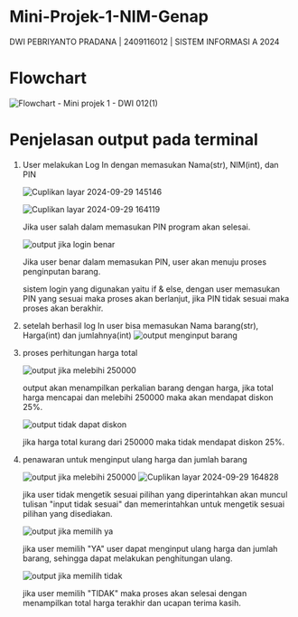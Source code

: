 # Mini-Projek-1-NIM-Genap
DWI PEBRIYANTO PRADANA | 2409116012 | SISTEM INFORMASI A 2024

# Flowchart
![Flowchart - Mini projek 1 - DWI 012(1)](https://github.com/user-attachments/assets/688a548c-7072-484e-a4fb-521541a0d4f8)

# Penjelasan output pada terminal
1. User melakukan Log In dengan memasukan Nama(str), NIM(int), dan PIN
   
   ![Cuplikan layar 2024-09-29 145146](https://github.com/user-attachments/assets/f84b1ea0-fb32-4865-940e-8ed66ee8aec0)

   ![Cuplikan layar 2024-09-29 164119](https://github.com/user-attachments/assets/aff98bf0-58a6-4fe0-97d1-805a630d15f8)

   Jika user salah dalam memasukan PIN program akan selesai.
   
   ![output jika login benar](https://github.com/user-attachments/assets/346bc002-6274-4e26-bbd6-13b59bd40ef4)

   Jika user benar dalam memasukan PIN, user akan menuju proses penginputan barang.

   sistem login yang digunakan yaitu if & else, dengan user memasukan PIN yang sesuai maka proses akan berlanjut, jika PIN tidak sesuai maka proses akan berakhir.

   
2. setelah berhasil log In user bisa memasukan Nama barang(str), Harga(int) dan jumlahnya(int)
   ![output menginput barang](https://github.com/user-attachments/assets/4b470f29-c075-410b-be15-acead3c34fee)



3. proses perhitungan harga total
   
   ![output jika melebihi 250000](https://github.com/user-attachments/assets/5c7c6030-1cd3-43b9-9797-386fc4af8957)

   output akan menampilkan perkalian barang dengan harga, jika total harga  mencapai dan melebihi 250000 maka akan mendapat diskon 25%.

   ![output tidak dapat diskon](https://github.com/user-attachments/assets/56009874-f670-4e3d-a525-d475de7ab56d)

   jika harga total kurang dari 250000 maka tidak mendapat diskon 25%.


4. penawaran untuk menginput ulang harga dan jumlah barang
   
   ![output jika melebihi 250000](https://github.com/user-attachments/assets/8fe3ae12-2bf8-43e3-bd68-9d686a1efa08)
   ![Cuplikan layar 2024-09-29 164828](https://github.com/user-attachments/assets/8e4c2a41-4c28-4569-afb8-4597cc35e4f2)

   jika user tidak mengetik sesuai pilihan yang diperintahkan akan muncul tulisan "input tidak sesuai" dan memerintahkan untuk mengetik sesuai pilihan yang disediakan.
   

   ![output jika memilih ya](https://github.com/user-attachments/assets/9058acc0-3547-4393-b5be-ac346bfe557b)

   jika user memilih "YA" user dapat menginput ulang harga dan jumlah barang, sehingga dapat melakukan penghitungan ulang.
   

   ![output jika memilih tidak](https://github.com/user-attachments/assets/5017e925-44fa-452d-884f-bc68ae151ed9)

   jika user memilih "TIDAK" maka proses akan selesai dengan menampilkan total harga terakhir dan ucapan terima kasih.
